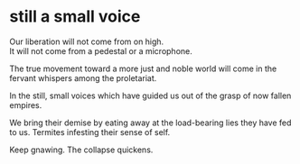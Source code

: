# still a small voice

Our liberation will not come from on high.
<br>It will not come from a pedestal or a microphone.</br>

The true movement toward a more just and noble world will come in the fervant whispers among the proletariat.

In the still, small voices which have guided us out of the grasp of now fallen empires.

We bring their demise by eating away at the load-bearing lies they have fed to us.
Termites infesting their sense of self.

Keep gnawing.
The collapse quickens.
